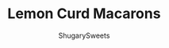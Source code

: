 ---
layout: ../../layouts/MarkdownPostLayout.astro
title: Lemon Curd Macarons
author: ShugarySweets
pubDate: 2021-02-11
description: "Indulge in these Lemon Macarons with lemon curd filling. Zesty lemon flavor meets sweet macarons in this elegant and cheerful cookie! I&#x27;ll share tips and tricks to make this sweet magical macaron cookie."
image_url: https://www.shugarysweets.com/wp-content/uploads/2022/02/lemon-macarons-facebook.jpg
tags: ["Cookies","French"]
calories: 135
protein: 1
carbohydrates: 20
fats: 6
fiber: 0
ingredients: ["2 large egg whites ","1/8 teaspoon cream of tartar (optional, see notes) ","¼ cup granulated sugar ","1 ¼ cups powdered sugar ","¾ cup super fine almond flour ","Gel Food Coloring, (optional, see notes) ","1/2 cup unsalted butter, softened ","2 1/4 cups powdered sugar ","¼ cup lemon curd, divided ","1 teaspoon pure vanilla extract ","½ teaspoon lemon zest"]
serves: 24
time: "54 minutes"
prepTime: "15 minutes"
instructions: ["Line two sheet pans with parchment paper or silpat mats.","Add the egg whites to the bowl of a stand mixer fitted with the whisk attachment. Beat the egg whites on medium-high speed until they become foamy-- about 30 seconds. If using cream of tartar, add it now.","With the mixer on medium speed, add the sugar slowly allowing it to fully incorporate before adding the next batch. It should take 2-3 minutes to add all of the sugar.","Once all of the sugar has been added, let the mixer run until the egg whites reach stiff peaks-- about 2-3 more minutes.","Use a fine mesh sieve to sift the powdered sugar and almond flour into the egg whites.","Fold the dry ingredients gently into the egg whites by making a J shape with a rubber spatula.","Once all of the dry ingredients have been incorporated, add gel food coloring, if using.","Next, smush the batter against the sides of the bowl and fold it back together 4-5 times before testing if the meringue is at the figure 8 stage.","The macarons are ready to pipe when you can draw an 8 with the meringue without the steam breaking. If the meringuefalls off in clumps, smush it a few more times before testing for the figure 8 again.","When the mixture flows smoothly, transfer it to a piping bag fitted with a round tip (I like a Wilton #10-12).","Pipe 1.5” circles about 2” apart. Hold the tray 6” off the counter and drop it straight down onto the counter. Repeat 4-5 times, or until it looks like all of the air bubbles have popped.","Set the macarons aside to rest for 25-30 minutes, or until they have developed a skin. When you touch them lightly, they shouldn’t stick to your finger. While the macarons rest, preheat your oven to 325F.","Bake the macarons one tray at a time for 14 minutes, turning the pan half way through baking. Allow the macarons to cool fully on the tray to avoid sticking.","Add the butter to the bowl of a stand mixer fitted with the paddle attachment. Beat on medium-high speed for 2-3 minutes, or until it’s light and airy. Make sure to scrape the sides of the bowl down a few times while it mixes.","With the mixer on low speed, gradually add the powdered sugar. When the powdered sugar is all incorporated, add two tablespoons of lemon curd, the vanilla extract, and the lemon zest.","Turn the mixer to high speed and beat until the icing is light and fluffy-- about 3-4 minutes. Transfer to a piping bag (fitted with your choice of tip) and set aside until ready to use.","Place the macarons in similar sized pairs. Pipe a ring of lemon buttercream around the edge of one macaron shell. Fill the center with lemon curd and then place another macaron shell on top. Press gently to seal them together. Repeat with the remaining macarons.","Place the filled macarons in the fridge to age overnight. Bring them to room temperature and enjoy. Store in an airtight container in the fridge for up to three days."]
nutrition: ["135 calories","20 grams carbohydrates","14 milligrams cholesterol","6 grams fat","0 grams fiber","1 grams protein","3 grams saturated fat","10 milligrams sodium","19 grams sugar","0 grams trans fat","3 grams unsaturated fat"]
---
